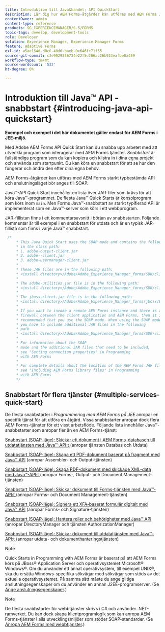 ```yaml
---
title: Introduktion till Java&handel; API QuickStart
description: Lär dig hur AEM Forms-åtgärder kan utföras med AEM Forms Java&trade; strongly typed API enabled with SOAP connection.
contentOwner: admin
content-type: reference
products: SG_EXPERIENCEMANAGER/6.5/FORMS
topic-tags: develop, development-tools
role: Developer
solution: Experience Manager, Experience Manager Forms
feature: Adaptive Forms
exl-id: a5ae164d-d0c0-40d0-baeb-0e646fc71f55
source-git-commit: c3e9029236734e22f5d266ac26b923eafbe0a459
workflow-type: tm+mt
source-wordcount: '532'
ht-degree: 0%

---
```


# Introduktion till Java™ API - snabbstart {#introducing-java-api-quickstart}

**Exempel och exempel i det här dokumentet gäller endast för AEM Forms i JEE-miljö.**

Med Adobe AEM Forms API Quick Start kan du snabba upp arbetet med att utveckla program som interagerar med AEM Forms tjänster. *Snabbstart* är fullständiga program som du kan kopiera och klistra in i dina egna projekt och använda som startpunkt. Du kan köra en snabbstart för att se hur den fungerar och ändra den efter dina egna behov.

AEM Forms-åtgärder kan utföras med AEM Forms starkt typbestämda API och anslutningsläget bör anges till SOAP.

Java™-API Quick Start innehåller en lista över JAR-filer som krävs för att köra Java™-programmet. De flesta Java™ Quick Starts är konsolprogram som körs inom `main`. Men Forms Java™-snabbstart av starkt typifierad API är implementerat som en Java™-server som körs i ett webbprogram.

JAR-fillistan finns i ett kommentarsavsnitt i början av snabbstarten. Följande kommentar är till exempel i en snabbstart för utdata och är en typisk JAR-fillista som finns i varje Java™ snabbstart.

```java
 /*
     * This Java Quick Start uses the SOAP mode and contains the following JAR files
     * in the class path:
     * 1. adobe-output-client.jar
     * 2. adobe--client.jar
     * 3. adobe-usermanager-client.jar
     *
     * These JAR files are in the following path:
     * <install directory>/Adobe/Adobe_Experience_Manager_forms/SDK/client-libs/common
     *
     * The adobe-utilities.jar file is in the following path:
     * <install directory>/Adobe/Adobe_Experience_Manager_forms/SDK/client-libs/jboss
     *
     * The jboss-client.jar file is in the following path:
     * <install directory>/Adobe/Adobe_Experience_Manager_forms/jboss/bin/client
     *
     * If you want to invoke a remote AEM Forms instance and there is a
     * firewall between the client application and AEM Forms, then it is
     * recommended that you use the SOAP mode. When using the SOAP mode,
     * you have to include additional JAR files in the following
     * path
     * <install directory>/Adobe/Adobe_Experience_Manager_forms/SDK/client-libs/thirdparty
     *
     * For information about the SOAP
     * mode and the additional JAR files that need to be included,
     * see "Setting connection properties" in Programming
     * with AEM Forms
     *
     * For complete details about the location of the AEM Forms JAR files,
     * see "Including AEM Forms library files" in Programming
     * with AEM Forms
     */
```

## Snabbstart för flera tjänster {#multiple-services-quick-start}

De flesta snabbstarter i *Programmering med AEM Forms på JEE* anropar en specifik tjänst för att utföra en åtgärd. Vissa snabbstarter anropar dock flera AEM Forms-tjänster för ett visst arbetsflöde. Följande lista innehåller Java™-snabbstarter som anropar fler än en AEM Forms-tjänst:

[Snabbstart (SOAP-läge): Skickar ett dokument i AEM Forms-databasen till utdatatjänsten med Java™-API:t ](/help/forms/developing/output-service-java-api-quick.md#quick-start-soap-mode-passing-a-document-located-in-the-repository-to-the-output-service-using-the-java-api) (anropar tjänsten Databas och Utdata)

[Snabbstart (SOAP-läge): Skapa ett PDF-dokument baserat på fragment med Java™ API](/help/forms/developing/output-service-java-api-quick.md#quick-start-soap-mode-creating-a-pdf-document-based-on-fragments-using-the-java-api) (anropar Assembler- och Output-tjänsten)

[Snabbstart (SOAP-läge): Skapa PDF-dokument med skickade XML-data med Java™-API:t ](/help/forms/developing/forms-service-api-quick-starts.md#quick-start-soap-mode-creating-pdf-documents-with-submitted-xml-data-using-the-java-api) (anropar Forms-, Output- och Document Management-tjänsten)

[Snabbstart (SOAP-läge): Skickar dokument till Forms-tjänsten med Java™-API:t ](/help/forms/developing/forms-service-api-quick-starts.md#quick-start-soap-mode-passing-documents-to-the-forms-service-using-the-java-api) (anropar Forms- och Document Management-tjänsten)

[Snabbstart (SOAP-läge): Signera ett XFA-baserat formulär digitalt med Java™ API](/help/forms/developing/signature-service-java-api-quick.md#quick-start-soap-mode-digitally-signing-a-xfa-based-form-using-the-java-api) (anropar Forms- och Signature-tjänsten)

[Snabbstart (SOAP-läge): Hantera roller och behörigheter med Java™ API](/help/forms/developing/user-manager-java-api-quick.md#quick-start-soap-mode-managing-roles-and-permissions-using-the-java-api) (anropar DirectoryManager och tjänsten AuthorizationManager)

[Snabbstart (SOAP-läge): Skickar dokument till utdatatjänsten med Java™-API:t ](/help/forms/developing/output-service-java-api-quick.md#quick-start-soap-mode-passing-documents-to-the-output-service-using-the-java-api) (anropar utdata- och dokumenthanteringstjänsten)

>[!NOTE]
>
>Quick Starts in Programming with AEM Forms är baserat på att AEM Forms körs på JBoss® Application Server och operativsystemet Microsoft® Windows®. Om du använder ett annat operativsystem, till exempel UNIX®, ska du ersätta Windows-specifika sökvägar med sökvägar som stöds av det aktuella operativsystemet. På samma sätt måste du ange giltiga anslutningsegenskaper om du använder en annan J2EE-programserver. (Se [Ange anslutningsegenskaper](/help/forms/developing/invoking-aem-forms-using-java.md#setting-connection-properties).)

>[!NOTE]
>
>De flesta snabbstarter för webbtjänster skrivs i C# och använder .NET-ramverket. Du kan dock skapa klientprogramlogik som kan anropa AEM Forms-tjänster i alla utvecklingsmiljöer som stöder SOAP-standarder. (Se [Anropa AEM Forms med webbtjänster](/help/forms/developing/invoking-aem-forms-using-web.md#invoking-aem-forms-using-web-services).)

